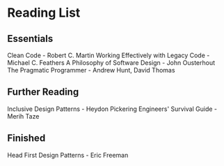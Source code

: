 # Reading List

## Essentials
Clean Code - Robert C. Martin
Working Effectively with Legacy Code - Michael C. Feathers
A Philosophy of Software Design - John Ousterhout
The Pragmatic Programmer - Andrew Hunt, David Thomas

## Further Reading
Inclusive Design Patterns - Heydon Pickering
Engineers' Survival Guide - Merih Taze

## Finished
Head First Design Patterns - Eric Freeman
